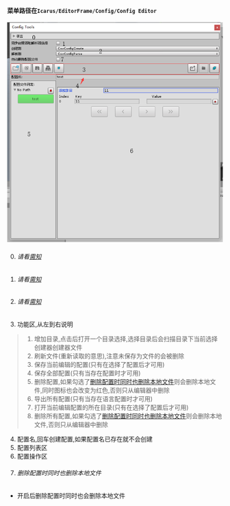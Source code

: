 #### 菜单路径在`Icarus/EditorFrame/Config/Config Editor`

![Config Tools](../../../Images/Editor/ConfigTools.png)

0. ###### 请看[需知](0.需知.md#LanguageSeting)
1. ###### 请看[需知](0.需知.md#CreatAndParseSelect)
2. ###### 请看[需知](0.需知.md#CreatAndParseSelect)
3. 功能区,从左到右说明
> 1. 增加目录,点击后打开一个目录选择,选择目录后会扫描目录下当前选择创建器创建器文件
> 2. 刷新文件(重新读取的意思),注意未保存为文件的会被删除
> 3. 保存当前编辑的配置(只有在选择了配置后才可用)
> 4. 保存全部配置(只有当存在配置时才可用)
> 5. 删除配置,如果勾选了[删除配置时同时也删除本地文件](#删除配置时同时也删除本地文件)则会删除本地文件,同时图标也会改变为红色,否则只从编辑器中删除
> 6. 导出所有配置(只有当存在语言配置时才可用)
> 7. 打开当前编辑配置的所在目录(只有在选择了配置后才可用)
> 8. 删除所有配置,如果勾选了[删除配置时同时也删除本地文件](#删除配置时同时也删除本地文件)则会删除本地文件,否则只从编辑器中删除

4. 配置名,回车创建配置,如果配置名已存在就不会创建
5. 配置列表区
6. 配置操作区
7. ###### 删除配置时同时也删除本地文件
- 开启后删除配置时同时也会删除本地文件